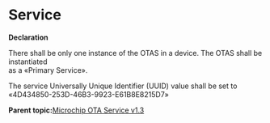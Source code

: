 # Service

**Declaration**

There shall be only one instance of the OTAS in a device. The OTAS shall be instantiated<br /> as a «Primary Service».

The service Universally Unique Identifier \(UUID\) value shall be set to<br /> «4D434850-253D-46B3-9923-E61B8E8215D7»

**Parent topic:**[Microchip OTA Service v1.3](GUID-ADB0AB34-DEE4-4107-8618-C3FBA1CDDDA1.md)

